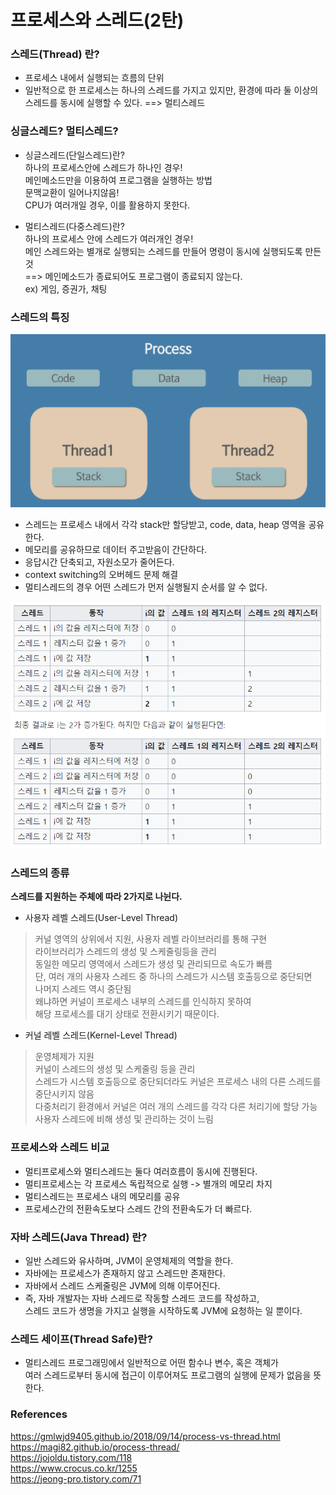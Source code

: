 # 프로세스와 스레드(2탄)  

### 스레드(Thread) 란?  
- 프로세스 내에서 실행되는 흐름의 단위  
- 일반적으로 한 프로세스는 하나의 스레드를 가지고 있지만, 
환경에 따라 둘 이상의 스레드를 동시에 실행할 수 있다. ==> 멀티스레드  

### 싱글스레드? 멀티스레드?  

- 싱글스레드(단일스레드)란?  
하나의 프로세스안에 스레드가 하나인 경우!  
메인메소드만을 이용하여 프로그램을 실행하는 방법  
문맥교환이 일어나지않음!  
CPU가 여러개일 경우, 이를 활용하지 못한다.  


- 멀티스레드(다중스레드)란?  
하나의 프로세스 안에 스레드가 여러개인 경우!  
메인 스레드와는 별개로 실행되는 스레드를 만들어 명령이 동시에 실행되도록 만든 것  
==> 메인메소드가 종료되어도 프로그램이 종료되지 않는다.  
ex) 게임, 증권가, 채팅  




### 스레드의 특징  

![스레드](../images/스레드1.PNG)  

- 스레드는 프로세스 내에서 각각 stack만 할당받고, code, data, heap 영역을 공유한다.  
- 메모리를 공유하므로 데이터 주고받음이 간단하다.  
- 응답시간 단축되고, 자원소모가 줄어든다.  
- context switching의 오버헤드 문제 해결  
- 멀티스레드의 경우 어떤 스레드가 먼저 실행될지 순서를 알 수 없다.  

![스레드단점](../images/스레드2.PNG)  



### 스레드의 종류  

**스레드를 지원하는 주체에 따라 2가지로 나뉜다.**  

- 사용자 레벨 스레드(User-Level Thread)  
> 커널 영역의 상위에서 지원, 사용자 레벨 라이브러리를 통해 구현  
> 라이브러리가 스레드의 생성 및 스케줄링등을 관리  
> 동일한 메모리 영역에서 스레드가 생성 및 관리되므로 속도가 빠름  
> 단, 여러 개의 사용자 스레드 중 하나의 스레드가 시스템 호출등으로 중단되면  
> 나머지 스레드 역시 중단됨  
> 왜냐하면 커널이 프로세스 내부의 스레드를 인식하지 못하여  
> 해당 프로세스를 대기 상태로 전환시키기 때문이다.  

- 커널 레벨 스레드(Kernel-Level Thread)  
> 운영체제가 지원  
> 커널이 스레드의 생성 및 스케줄링 등을 관리  
> 스레드가 시스템 호출등으로 중단되더라도 커널은 프로세스 내의 다른 스레드를 중단시키지 않음  
> 다중처리기 환경에서 커널은 여러 개의 스레드를 각각 다른 처리기에 할당 가능  
> 사용자 스레드에 비해 생성 및 관리하는 것이 느림  

### 프로세스와 스레드 비교  

- 멀티프로세스와 멀티스레드는 둘다 여러흐름이 동시에 진행된다.  
- 멀티프로세스는 각 프로세스 독립적으로 실행 -> 별개의 메모리 차지  
- 멀티스레드는 프로세스 내의 메모리를 공유  
- 프로세스간의 전환속도보다 스레드 간의 전환속도가 더 빠르다.  

### 자바 스레드(Java Thread) 란?  

- 일반 스레드와 유사하며, JVM이 운영체제의 역할을 한다.  
- 자바에는 프로세스가 존재하지 않고 스레드만 존재한다.  
- 자바에서 스레드 스케줄링은 JVM에 의해 이루어진다.  
- 즉, 자바 개발자는 자바 스레드로 작동할 스레드 코드를 작성하고,  
  스레드 코드가 생명을 가지고 실행을 시작하도록 JVM에 요청하는 일 뿐이다.  
  
### 스레드 세이프(Thread Safe)란?  

- 멀티스레드 프로그래밍에서 일반적으로 어떤 함수나 변수, 혹은 객체가  
  여러 스레드로부터 동시에 접근이 이루어져도 프로그램의 실행에 문제가 없음을 뜻한다.  
  
### References  

https://gmlwjd9405.github.io/2018/09/14/process-vs-thread.html  
https://magi82.github.io/process-thread/  
https://jojoldu.tistory.com/118  
https://www.crocus.co.kr/1255    
https://jeong-pro.tistory.com/71  
  

















